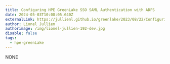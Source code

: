 ```yaml
---
title: Configuring HPE GreenLake SSO SAML Authentication with ADFS
date: 2024-05-03T10:08:05.640Z
externalLink: https://jullienl.github.io/greenlake/2023/08/22/Configuring-HPE-GreenLake-SSO-SAML-Authentication-with-ADFS.html
author: Lionel Jullien
authorimage: /img/lionel-jullien-192-dev.jpg
disable: false
tags:
  - hpe-greenLake
---
```

NONE